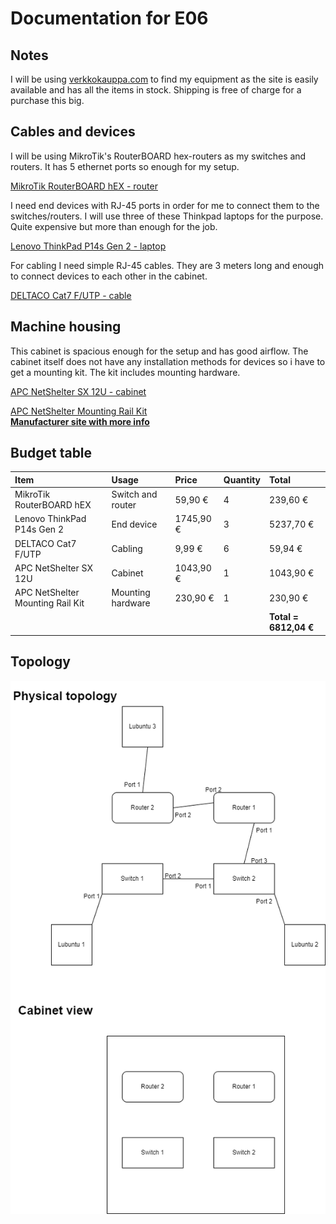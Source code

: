 # Documentation for E06

## Notes
I will be using [verkkokauppa.com](https://www.verkkokauppa.com/fi/etusivu) to find my equipment as the site is easily available and has all the items in stock. Shipping is free of charge for a purchase this big.

## Cables and devices
I will be using MikroTik's RouterBOARD hex-routers as my switches and routers. It has 5 ethernet ports so enough for my setup.

[MikroTik RouterBOARD hEX - router](https://www.verkkokauppa.com/fi/product/739921/MikroTik-RouterBOARD-hEX-reititin)

I need end devices with RJ-45 ports in order for me to connect them to the switches/routers. I will use three of these Thinkpad laptops for the purpose. Quite expensive but more than enough for the job.

[Lenovo ThinkPad P14s Gen 2 - laptop](https://www.verkkokauppa.com/fi/product/762391/Lenovo-ThinkPad-P14s-Gen-2-14-kannettava-Win-10-Pro-21A0004R)

For cabling I need simple RJ-45 cables. They are 3 meters long and enough to connect devices to each other in the cabinet.

[DELTACO Cat7 F/UTP - cable](https://www.verkkokauppa.com/fi/product/82359/DELTACO-Cat7-F-UTP-laitekaapeli-2-m-harmaa)

## Machine housing
This cabinet is spacious enough for the setup and has good airflow. The cabinet itself does not have any installation methods for devices so i have to get a mounting kit. The kit includes mounting hardware.

[APC NetShelter SX 12U - cabinet](https://www.verkkokauppa.com/fi/product/694409/APC-NetShelter-SX-12U-rakkikaappi)

[APC NetShelter Mounting Rail Kit](https://www.verkkokauppa.com/fi/product/688642/APC-NetShelter-CX-Mini-12U-Vertical-Mounting-Rail-Kit-rakkia/lisatiedot)  
**[Manufacturer site with more info](https://www.apc.com/shop/us/en/products/APC-NetShelter-CX-Mounting-Rail-Kit-Vertical-Black-536H-x-120W-x-56D-mm/P-AR4000MV12U)**


## Budget table
| Item | Usage | Price | Quantity | Total |
| :--- | :--- | :--- | :--- | :--- |
| MikroTik RouterBOARD hEX | Switch and router | 59,90 € | 4 | 239,60 € |
| Lenovo ThinkPad P14s Gen 2 | End device | 1745,90 € | 3 | 5237,70 € |
| DELTACO Cat7 F/UTP | Cabling | 9,99 € | 6 | 59,94 € |
| APC NetShelter SX 12U | Cabinet | 1043,90 € | 1 | 1043,90 € |
| APC NetShelter Mounting Rail Kit| Mounting hardware | 230,90 € | 1 | 230,90 € |
||||| **Total = 6812,04 €**|

## Topology
![](documentation/E06/Topologies-EX6_topo.drawio.png)

